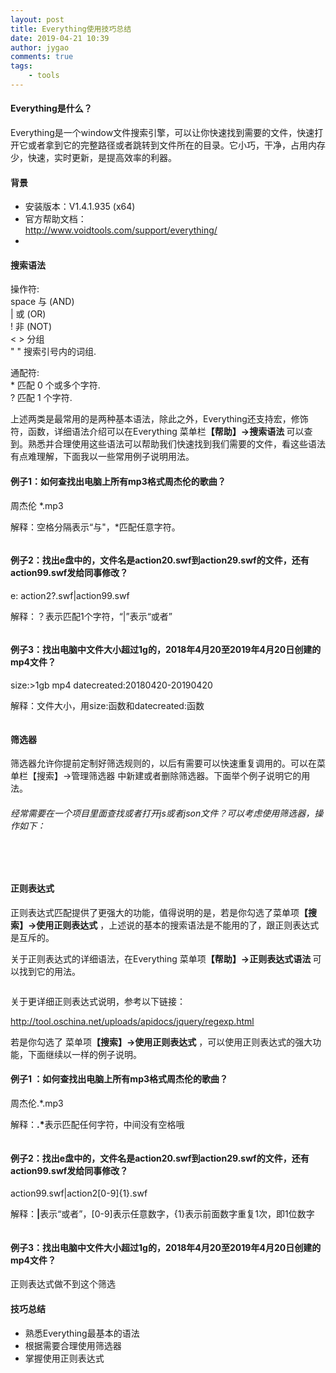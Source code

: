```yaml
---
layout: post
title: Everything使用技巧总结
date: 2019-04-21 10:39
author: jygao
comments: true
tags:
    - tools
---
```

<!-- wp:heading {"level":4} -->
<h4>Everything是什么？</h4>
<!-- /wp:heading -->

<!-- wp:paragraph -->
<p>Everything是一个window文件搜索引擎，可以让你快速找到需要的文件，快速打开它或者拿到它的完整路径或者跳转到文件所在的目录。它小巧，干净，占用内存少，快速，实时更新，是提高效率的利器。</p>
<!-- /wp:paragraph -->

<!-- wp:heading {"level":4} -->
<h4>背景</h4>
<!-- /wp:heading -->

<!-- wp:list -->
<ul><li>安装版本：V1.4.1.935 (x64)</li><li>官方帮助文档： <br><a href="http://www.voidtools.com/support/everything/">http://www.voidtools.com/support/everything/</a></li><li></li></ul>
<!-- /wp:list -->

<!-- wp:heading {"level":4} -->
<h4>搜索语法</h4>
<!-- /wp:heading -->

<!-- wp:paragraph -->
<p>操作符: <br>     space   与 (AND)<br>     |            或 (OR)<br>     !            非 (NOT)<br>     &lt; &gt;       分组<br>     " "         搜索引号内的词组.</p>
<!-- /wp:paragraph -->

<!-- wp:paragraph -->
<p>通配符: <br>     *           匹配 0 个或多个字符.<br>     ?           匹配 1 个字符.</p>
<!-- /wp:paragraph -->

<!-- wp:paragraph -->
<p>上述两类是最常用的是两种基本语法，除此之外，Everything还支持宏，修饰符，函数，详细语法介绍可以在Everything 菜单栏<strong>【帮助】-&gt;搜索语法 </strong>可以查到。熟悉并合理使用这些语法可以帮助我们快速找到我们需要的文件，看这些语法有点难理解，下面我以一些常用例子说明用法。</p>
<!-- /wp:paragraph -->

<!-- wp:heading {"level":4} -->
<h4>例子1：如何查找出电脑上所有mp3格式周杰伦的歌曲？</h4>
<!-- /wp:heading -->

<!-- wp:paragraph -->
<p>周杰伦 *.mp3</p>
<!-- /wp:paragraph -->

<!-- wp:paragraph -->
<p>解释：空格分隔表示“与"，*匹配任意字符。</p>
<!-- /wp:paragraph -->

<!-- wp:image -->
<figure class="wp-block-image"><img src="https://i.loli.net/2019/04/21/5cbbfe04d9edb.jpg" alt=""/></figure>
<!-- /wp:image -->

<!-- wp:paragraph -->
<p></p>
<!-- /wp:paragraph -->

<!-- wp:heading {"level":4} -->
<h4>例子2：找出e盘中的，文件名是action20.swf到action29.swf的文件，还有action99.swf发给同事修改？</h4>
<!-- /wp:heading -->

<!-- wp:paragraph -->
<p>e: action2?.swf|action99.swf</p>
<!-- /wp:paragraph -->

<!-- wp:paragraph -->
<p>解释：？表示匹配1个字符，“|”表示“或者”</p>
<!-- /wp:paragraph -->

<!-- wp:image -->
<figure class="wp-block-image"><img src="https://i.loli.net/2019/04/21/5cbbfe0629e0b.jpg" alt=""/></figure>
<!-- /wp:image -->

<!-- wp:paragraph -->
<p></p>
<!-- /wp:paragraph -->

<!-- wp:heading {"level":4} -->
<h4>例子3：找出电脑中文件大小超过1g的，2018年4月20至2019年4月20日创建的mp4文件？</h4>
<!-- /wp:heading -->

<!-- wp:paragraph -->
<p>size:&gt;1gb mp4 datecreated:20180420-20190420</p>
<!-- /wp:paragraph -->

<!-- wp:paragraph -->
<p>解释：文件大小，用size:函数和datecreated:函数</p>
<!-- /wp:paragraph -->

<!-- wp:image -->
<figure class="wp-block-image"><img src="https://i.loli.net/2019/04/21/5cbbfe04dbbed.jpg" alt=""/></figure>
<!-- /wp:image -->

<!-- wp:paragraph -->
<p></p>
<!-- /wp:paragraph -->

<!-- wp:heading {"level":4} -->
<h4>筛选器</h4>
<!-- /wp:heading -->

<!-- wp:paragraph -->
<p> 筛选器允许你提前定制好筛选规则的，以后有需要可以快速重复调用的。可以在菜单栏【搜索】-&gt;管理筛选器 中新建或者删除筛选器。下面举个例子说明它的用法。</p>
<!-- /wp:paragraph -->

<!-- wp:heading {"level":6} -->
<h6> 经常需要在一个项目里面查找或者打开js或者json文件？可以考虑使用筛选器，操作如下：</h6>
<!-- /wp:heading -->

<!-- wp:image -->
<figure class="wp-block-image"><img src="https://i.loli.net/2019/04/21/5cbbfe05e836f.jpg" alt=""/></figure>
<!-- /wp:image -->

<!-- wp:image -->
<figure class="wp-block-image"><img src="https://i.loli.net/2019/04/21/5cbbfe04621c6.jpg" alt=""/></figure>
<!-- /wp:image -->

<!-- wp:image -->
<figure class="wp-block-image"><img src="https://i.loli.net/2019/04/21/5cbbfe04432f9.jpg" alt=""/></figure>
<!-- /wp:image -->

<!-- wp:paragraph -->
<p></p>
<!-- /wp:paragraph -->

<!-- wp:heading {"level":4} -->
<h4>正则表达式</h4>
<!-- /wp:heading -->

<!-- wp:paragraph -->
<p>正则表达式匹配提供了更强大的功能，值得说明的是，若是你勾选了菜单项<strong>【搜索】-&gt;使用正则表达式</strong> ，上述说的基本的搜索语法是不能用的了，跟正则表达式是互斥的。</p>
<!-- /wp:paragraph -->

<!-- wp:paragraph -->
<p>关于正则表达式的详细语法，在Everything 菜单项<strong>【帮助】-&gt;正则表达式语法&nbsp;</strong>可以找到它的用法。</p>
<!-- /wp:paragraph -->

<!-- wp:image -->
<figure class="wp-block-image"><img src="https://i.loli.net/2019/04/21/5cbbfe04a1253.jpg" alt=""/></figure>
<!-- /wp:image -->

<!-- wp:paragraph -->
<p>关于更详细正则表达式说明，参考以下链接：</p>
<!-- /wp:paragraph -->

<!-- wp:paragraph -->
<p><a href="http://tool.oschina.net/uploads/apidocs/jquery/regexp.html">http://tool.oschina.net/uploads/apidocs/jquery/regexp.html</a></p>
<!-- /wp:paragraph -->

<!-- wp:paragraph -->
<p>若是你勾选了 菜单项<strong>【搜索】-&gt;使用正则表达式</strong> ，可以使用正则表达式的强大功能，下面继续以一样的例子说明。</p>
<!-- /wp:paragraph -->

<!-- wp:heading {"level":4} -->
<h4>例子1 ：如何查找出电脑上所有mp3格式周杰伦的歌曲？ </h4>
<!-- /wp:heading -->

<!-- wp:paragraph -->
<p>周杰伦.*.mp3</p>
<!-- /wp:paragraph -->

<!-- wp:paragraph -->
<p>解释：<strong>.*</strong>表示匹配任何字符，中间没有空格哦</p>
<!-- /wp:paragraph -->

<!-- wp:image -->
<figure class="wp-block-image"><img src="https://i.loli.net/2019/04/21/5cbbfdff0b883.jpg" alt=""/></figure>
<!-- /wp:image -->

<!-- wp:paragraph -->
<p></p>
<!-- /wp:paragraph -->

<!-- wp:heading {"level":4} -->
<h4> 例子2：找出e盘中的，文件名是action20.swf到action29.swf的文件，还有action99.swf发给同事修改？ </h4>
<!-- /wp:heading -->

<!-- wp:paragraph -->
<p>action99.swf|action2[0-9]{1}.swf</p>
<!-- /wp:paragraph -->

<!-- wp:paragraph -->
<p>解释：<strong>|</strong>表示“或者”，[0-9]表示任意数字，{1}表示前面数字重复1次，即1位数字</p>
<!-- /wp:paragraph -->

<!-- wp:image -->
<figure class="wp-block-image"><img src="https://i.loli.net/2019/04/21/5cbbfe062bdbf.jpg" alt=""/></figure>
<!-- /wp:image -->

<!-- wp:paragraph -->
<p></p>
<!-- /wp:paragraph -->

<!-- wp:heading {"level":4} -->
<h4> 例子3：找出电脑中文件大小超过1g的，2018年4月20至2019年4月20日创建的mp4文件？ </h4>
<!-- /wp:heading -->

<!-- wp:paragraph -->
<p>正则表达式做不到这个筛选</p>
<!-- /wp:paragraph -->

<!-- wp:paragraph -->
<p></p>
<!-- /wp:paragraph -->

<!-- wp:heading {"level":4} -->
<h4>技巧总结</h4>
<!-- /wp:heading -->

<!-- wp:list -->
<ul><li>熟悉Everything最基本的语法</li><li>根据需要合理使用筛选器</li><li>掌握使用正则表达式</li></ul>
<!-- /wp:list -->
